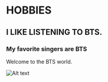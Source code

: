 # HOBBIES
 ## I LIKE LISTENING TO BTS.
 ### My favorite singers are BTS

Welcome to the BTS world.

![Alt text](https://encrypted-tbn0.gstatic.com/images?q=tbn:ANd9GcTB8Ldjxf4AiwYlzJaiIb6YYRgWPVQEA45GrA&s)

